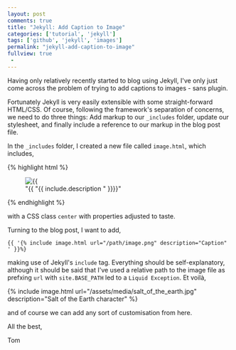 ```yaml
---
layout: post
comments: true
title: "Jekyll: Add Caption to Image"
categories: ['tutorial', 'jekyll']
tags: ['github', 'jekyll', 'images']
permalink: "jekyll-add-caption-to-image"
fullview: true
 -
---
```


Having only relatively recently started to blog using Jekyll, I've only just come across the problem of trying to add captions to images - sans plugin.

Fortunately Jekyll is very easily extensible with some straight-forward HTML/CSS. Of course, following the framework's separation of concerns, we need to do three things: Add markup to our `_includes` folder, update our stylesheet, and finally include a reference to our markup in the blog post file.

In the `_includes` folder, I created a new file called `image.html`, which includes,

{% highlight html %}
<figure class="center">
  <img src="{{ "{{ include.url " }}}}" alt="{{ "{{ include.description " }}}}"/>
  <figcaption>"{{ "{{ include.description " }}}}"</figcaption>
</figure>
{% endhighlight %}

with a CSS class `center` with properties adjusted to taste.

Turning to the blog post, I want to add,

    {{ '{% include image.html url="/path/image.png" description="Caption" ' }}%}

making use of Jekyll's `include` tag. Everything should be self-explanatory, although it should be said that I've used a relative path to the image file as prefxing `url` with `site.BASE_PATH` led to a `Liquid Exception`. Et voilà,

{% include image.html url="/assets/media/salt_of_the_earth.jpg" description="Salt of the Earth character" %}

and of course we can add any sort of customisation from here. 

All the best,

Tom